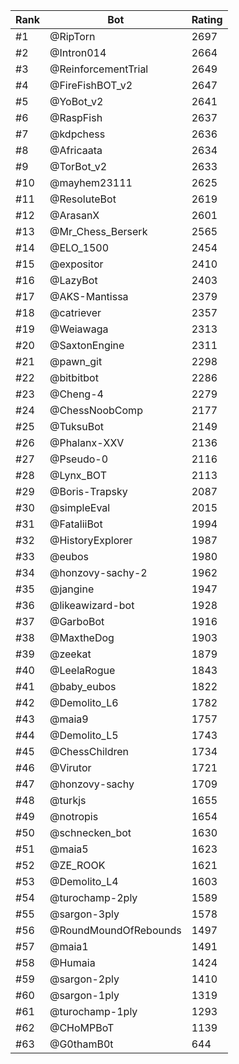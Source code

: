 Rank|Bot|Rating
---|---|---
#1|@RipTorn|2697
#2|@Intron014|2664
#3|@ReinforcementTrial|2649
#4|@FireFishBOT_v2|2647
#5|@YoBot_v2|2641
#6|@RaspFish|2637
#7|@kdpchess|2636
#8|@Africaata|2634
#9|@TorBot_v2|2633
#10|@mayhem23111|2625
#11|@ResoluteBot|2619
#12|@ArasanX|2601
#13|@Mr_Chess_Berserk|2565
#14|@ELO_1500|2454
#15|@expositor|2410
#16|@LazyBot|2403
#17|@AKS-Mantissa|2379
#18|@catriever|2357
#19|@Weiawaga|2313
#20|@SaxtonEngine|2311
#21|@pawn_git|2298
#22|@bitbitbot|2286
#23|@Cheng-4|2279
#24|@ChessNoobComp|2177
#25|@TuksuBot|2149
#26|@Phalanx-XXV|2136
#27|@Pseudo-0|2116
#28|@Lynx_BOT|2113
#29|@Boris-Trapsky|2087
#30|@simpleEval|2015
#31|@FataliiBot|1994
#32|@HistoryExplorer|1987
#33|@eubos|1980
#34|@honzovy-sachy-2|1962
#35|@jangine|1947
#36|@likeawizard-bot|1928
#37|@GarboBot|1916
#38|@MaxtheDog|1903
#39|@zeekat|1879
#40|@LeelaRogue|1843
#41|@baby_eubos|1822
#42|@Demolito_L6|1782
#43|@maia9|1757
#44|@Demolito_L5|1743
#45|@ChessChildren|1734
#46|@Virutor|1721
#47|@honzovy-sachy|1709
#48|@turkjs|1655
#49|@notropis|1654
#50|@schnecken_bot|1630
#51|@maia5|1623
#52|@ZE_ROOK|1621
#53|@Demolito_L4|1603
#54|@turochamp-2ply|1589
#55|@sargon-3ply|1578
#56|@RoundMoundOfRebounds|1497
#57|@maia1|1491
#58|@Humaia|1424
#59|@sargon-2ply|1410
#60|@sargon-1ply|1319
#61|@turochamp-1ply|1293
#62|@CHoMPBoT|1139
#63|@G0thamB0t|644
